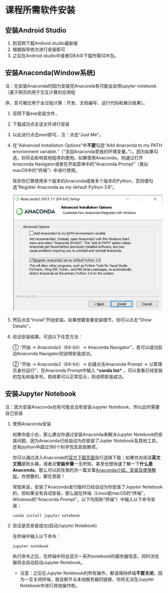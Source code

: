 # 课程所需软件安装

## 安装Android Studio

1. 到官网下载Android studio最新版
2. 根据指导依次进行安装即可
3. 之后在Android studio中或者IDEA中下载所需SDK包。

## 安装Anaconda(Window系统)

注：先安装Anaconda时因为安装完Anaconda有可能会自带jupyter notebook（基于网页的用于交互计算的应用程

序。其可被应用于全过程计算：开发、文档编写、运行代码和展示结果）。

1. 官网下载exe安装文件，

2. 下载成功点击该文件进行安装

3. 以此进行点击next即可，注：点击“Just Me”，

4. 在“Advanced Installation Options”中**不要**勾选“Add Anaconda to my PATH environment variable.”（“添加Anaconda至我的环境变量。”）。因为如果勾选，则将会影响其他程序的使用。如果使用Anaconda，则通过打开Anaconda Navigator或者在开始菜单中的“Anaconda Prompt”（类似macOS中的“终端”）中进行使用。

   除非你打算使用多个版本的Anaconda或者多个版本的Python，否则便勾选“Register Anaconda as my default Python 3.6”。

   ![](https://github.com/463815585/SoftwareProjectPractice/blob/main/img/installAnaconda.png)

5. 然后点击“Install”开始安装。如果想要查看安装细节，则可以点击“Show Details”。

6. 验证安装结果。可选以下任意方法：

   ① “开始 → Anaconda3（64-bit）→ Anaconda Navigator”，若可以成功启动Anaconda Navigator则说明安装成功。

   ② “开始 → Anaconda3（64-bit）→ 右键点击Anaconda Prompt → 以管理员身份运行”，在Anaconda Prompt中输入 ***conda list\*** ，可以查看已经安装的包名和版本号。若结果可以正常显示，则说明安装成功。

## 安装Jupyter Notebook

注：因为安装Anaconda也有可能会没有安装Jupyter Notebook，所以此时需要自己安装

1. 使用Anaconda安装

   如果你是小白，那么建议你通过安装Anaconda来解决Jupyter Notebook的安装问题，因为Anaconda已经自动为你安装了Jupter Notebook及其他工具，还有python中超过180个科学包及其依赖项。

   你可以通过进入Anaconda的[官方下载页面](https://link.jianshu.com?t=https%3A%2F%2Fwww.anaconda.com%2Fdownload%2F%23macos)自行选择下载；如果你对阅读**英文文档**感到头痛，或者对**安装步骤**一无所知，甚至也想快速了解一下**什么是Anaconda**，那么可以前往我的另一篇文章[Anaconda介绍、安装及使用教程](https://link.jianshu.com?t=https%3A%2F%2Fzhuanlan.zhihu.com%2Fp%2F32925500)。你想要的，都在里面！

   常规来说，安装了Anaconda发行版时已经自动为你安装了Jupyter Notebook的，但如果没有自动安装，那么就在终端（Linux或macOS的“终端”，Windows的“Anaconda Prompt”，以下均简称“终端”）中输入以下命令安装：

   ```shell
   conda install jupyter notebook
   ```

2. 验证是否安装成功(启动Jupyter Notebook)

   在终端中输入以下命令：

   ```shell
   jupyter notebook
   ```

   执行命令之后，在终端中将会显示一系列notebook的服务器信息，同时浏览器将会自动启动Jupyter Notebook。

   - 注意：之后在Jupyter Notebook的所有操作，都请保持终端**不要关闭**，因为一旦关闭终端，就会断开与本地服务器的链接，你将无法在Jupyter Notebook中进行其他操作啦。

